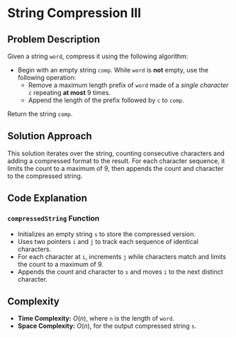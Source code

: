 # String Compression III

## Problem Description

Given a string `word`, compress it using the following algorithm:

- Begin with an empty string `comp`. While `word` is **not** empty, use the following operation:
  - Remove a maximum length prefix of `word` made of a *single character* `c` repeating **at most** 9 times.
  - Append the length of the prefix followed by `c` to `comp`.

Return the string `comp`.

## Solution Approach

This solution iterates over the string, counting consecutive characters and adding a compressed format to the result. For each character sequence, it limits the count to a maximum of 9, then appends the count and character to the compressed string.

## Code Explanation

### `compressedString` Function

- Initializes an empty string `s` to store the compressed version.
- Uses two pointers `i` and `j` to track each sequence of identical characters.
- For each character at `i`, increments `j` while characters match and limits the count to a maximum of 9.
- Appends the count and character to `s` and moves `i` to the next distinct character.

## Complexity

- **Time Complexity:** $O(n)$, where `n` is the length of `word`.
- **Space Complexity:** $O(n)$, for the output compressed string `s`.
